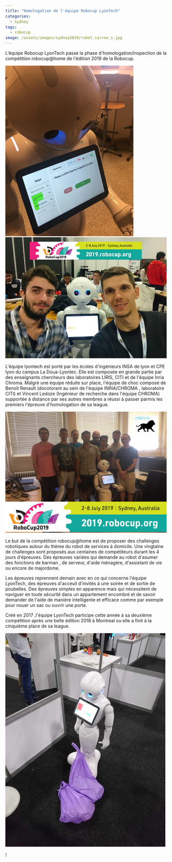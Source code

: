 ```yaml
---
title: "Homologation de l'équipe Robocup LyonTech"
categories:
  - Sydney
tags:
  - robocup
image: /assets/images/sydney2019/robot_carree_s.jpg
---
```



L’équipe Robocup LyonTech passe la phase d'homologation/inspection de la compétition  robocup@home de l'édition 2019 de la Robocup.


![robot](/assets/images/sydney2019/robot.jpg)
![reduce but efficient team present at sydney](/assets/images/sydney2019/benoit_vincent_s.jpg)


L'équipe lyontech  est porté par  les écoles d'ingénieurs  INSA de lyon et  CPE lyon du campus La Doua-Lyontec. Elle est composée en grande partie par des enseignants chercheurs  des laboratoires LIRIS, CITI et de l'équipe Inria Chroma.
Malgrè une équipe réduite sur place, l'équipe de choc composé de Benoit Renault (docotorant au sein de l'équipe INRIA/CHROMA , laboratoire CITI) et Vincent Ledoze (Ingénieur de recherche dans l'équipe CHROMA) supportée à distance par ses autres membres a réussi à passer parmis les premiers l'épreuve d'homologation de sa league.

![team](/assets/images/sydney2019/team_part.jpg)


Le but de la compétition robocup@home est de proposer des challenges robotiques autour du thème du robot de services à domicile. Une vingtaine de challenges sont proposés aux centaines de compétiteurs durant les 4 jours d'épreuves. Des épreuves variées qui demande au robot  d'asumer des fonctions de barman ,  de serveur, d'aide ménagère, d'assistant de vie ou encore de  majordome.

Les épreuves reprennent demain avec en ce qui concerne l'équipe LyonTech, des épreuves d'acceuil d'invités à une soirée et de sortie de poubelles. Des épreuves simples en apparence mais qui nécessitent de naviguer en toute sécurité dans un appartement encombré et de savoir demander de l'aide de manière intelligente et efficace comme par exemple pour nouer un sac ou ouvrir une porte. 

Créé en 2017 ,l'équipe LyonTech participe cette année à sa deuxième compétition après une belle édition 2018 à Montreal ou elle a finit à la cinquième place de sa league.

![garbage](/assets/images/sydney2019/garbage_s.jpg)

<!--[garbage](/assets/images/sydney2019/poster.jpg) texte en commentaire -->!

